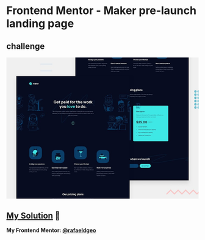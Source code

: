 # Frontend Mentor - Maker pre-launch landing page

## challenge

![Design preview for the Maker pre-launch landing page coding challenge](./preview.jpg)

## [My Solution](https://rafaeldgeo-marker-pre-launch.vercel.app/) 🚀

**My Frontend Mentor: [@rafaeldgeo](https://www.frontendmentor.io/profile/rafaeldgeo)**
